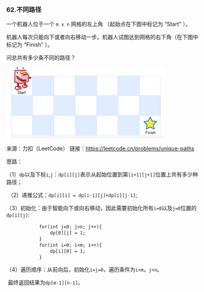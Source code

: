 ### 62.不同路径

一个机器人位于一个 `m x n` 网格的左上角 （起始点在下图中标记为 “Start” ）。

机器人每次只能向下或者向右移动一步。机器人试图达到网格的右下角（在下图中标记为 “Finish” ）。

问总共有多少条不同的路径？

![image](https://github.com/Amberyuyuyu/leetcode/blob/master/62_Unique%20Paths/exp.png)

来源：力扣（LeetCode）
链接：https://leetcode.cn/problems/unique-paths



思路：

​		（1）`dp`以及下标`i`,`j`：`dp[i][j]`表示从起始位置到第`[i+1][j+1]`位置上共有多少种路径；

​		（2）递推公式：`dp[i][i] = dp[i-1][j]+dp[i][j-1]`;

​		（3）初始化：由于智能向下或向右移动，因此需要初始化所有`i=0`以及`j=0`位置的`dp[i][j]`:

				for(int j=0; j<n; j++){
					dp[0][j] = 1;
				}
				for(int i=0; i<m; i++){
					dp[i][0] = 1;
				}

​		（4）遍历顺序：从前向后，初始化`i=j=0`，遍历条件为`i<m`，`j<n`。

​		最终返回结果为`dp[m-1][n-1]`。
